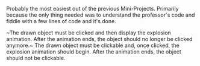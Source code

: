 Probably the most easiest out of the previous Mini-Projects. Primarily because the only thing needed was to understand the professor's
code and fiddle with a few lines of code and it's done.

~The drawn object must be clicked and then display the explosion animation. After the animation ends, the object should no longer be clicked
anymore.~
The drawn object must be clickable and, once clicked, the explosion animation should begin. After the animation ends, the object should not be clickable.
